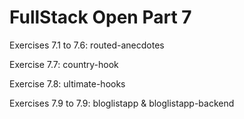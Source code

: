 # FullStack Open Part 7

Exercises 7.1 to 7.6:
routed-anecdotes

Exercise 7.7:
country-hook

Exercise 7.8:
ultimate-hooks

Exercises 7.9 to 7.9:
bloglistapp & bloglistapp-backend
